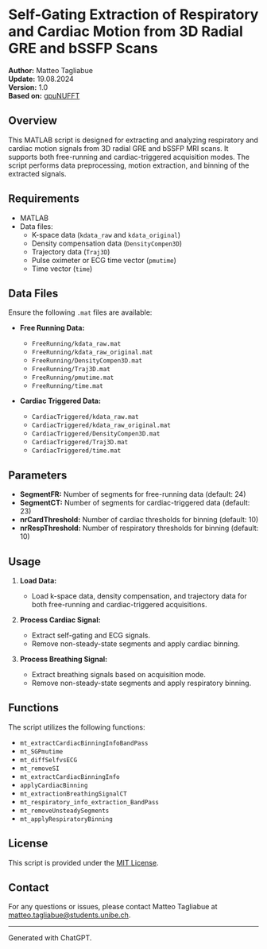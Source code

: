 # Self-Gating Extraction of Respiratory and Cardiac Motion from 3D Radial GRE and bSSFP Scans

**Author:** Matteo Tagliabue  
**Update:** 19.08.2024  
**Version:** 1.0  
**Based on:** [gpuNUFFT](https://github.com/andyschwarzl/gpuNUFFT)

## Overview

This MATLAB script is designed for extracting and analyzing respiratory and cardiac motion signals from 3D radial GRE and bSSFP MRI scans. It supports both free-running and cardiac-triggered acquisition modes. The script performs data preprocessing, motion extraction, and binning of the extracted signals.

## Requirements

- MATLAB
- Data files:
  - K-space data (`kdata_raw` and `kdata_original`)
  - Density compensation data (`DensityCompen3D`)
  - Trajectory data (`Traj3D`)
  - Pulse oximeter or ECG time vector (`pmutime`)
  - Time vector (`time`)

## Data Files

Ensure the following `.mat` files are available:

- **Free Running Data:**
  - `FreeRunning/kdata_raw.mat`
  - `FreeRunning/kdata_raw_original.mat`
  - `FreeRunning/DensityCompen3D.mat`
  - `FreeRunning/Traj3D.mat`
  - `FreeRunning/pmutime.mat`
  - `FreeRunning/time.mat`

- **Cardiac Triggered Data:**
  - `CardiacTriggered/kdata_raw.mat`
  - `CardiacTriggered/kdata_raw_original.mat`
  - `CardiacTriggered/DensityCompen3D.mat`
  - `CardiacTriggered/Traj3D.mat`
  - `CardiacTriggered/time.mat`

## Parameters

- **SegmentFR:** Number of segments for free-running data (default: 24)
- **SegmentCT:** Number of segments for cardiac-triggered data (default: 23)
- **nrCardThreshold:** Number of cardiac thresholds for binning (default: 10)
- **nrRespThreshold:** Number of respiratory thresholds for binning (default: 10)

## Usage

1. **Load Data:**
   - Load k-space data, density compensation, and trajectory data for both free-running and cardiac-triggered acquisitions.

2. **Process Cardiac Signal:**
   - Extract self-gating and ECG signals.
   - Remove non-steady-state segments and apply cardiac binning.

3. **Process Breathing Signal:**
   - Extract breathing signals based on acquisition mode.
   - Remove non-steady-state segments and apply respiratory binning.

## Functions

The script utilizes the following functions:

- `mt_extractCardiacBinningInfoBandPass`
- `mt_SGPmutime`
- `mt_diffSelfvsECG`
- `mt_removeSI`
- `mt_extractCardiacBinningInfo`
- `applyCardiacBinning`
- `mt_extractionBreathingSignalCT`
- `mt_respiratory_info_extraction_BandPass`
- `mt_removeUnsteadySegments`
- `mt_applyRespiratoryBinning`

## License

This script is provided under the [MIT License](LICENSE).

## Contact

For any questions or issues, please contact Matteo Tagliabue at [matteo.tagliabue@students.unibe.ch](mailto:matteo.tagliabue@students.unibe.ch).

---

Generated with ChatGPT.
